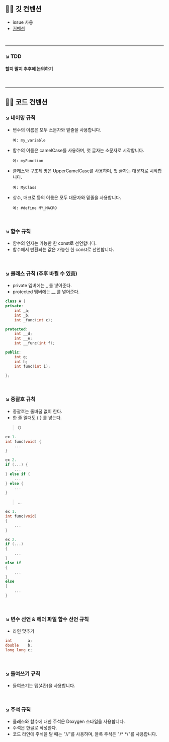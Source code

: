 
## ☝🏻 깃 컨벤션
* issue 사용
* [컨벤션](https://www.conventionalcommits.org/ko/v1.0.0-beta.4/)


<br>

***

### ↘︎ TDD

#### 할지 말지 추후에 논의하기

<br>

***

## ☝🏻 코드 컨벤션

### ↘︎ 네이밍 규칙

- 변수의 이름은 모두 소문자와 밑줄을 사용합니다.
    
    `예: my_variable`
    
- 함수의 이름은 camelCase를 사용하며, 첫 글자는 소문자로 시작합니다.
    
    `예: myFunction`
    
- 클래스와 구조체 명은 UpperCamelCase를 사용하며, 첫 글자는 대문자로 시작합니다.
    
    `예: MyClass`
    
- 상수, 매크로 등의 이름은 모두 대문자와 밑줄을 사용합니다.
    
    `예: #define MY_MACRO`
    
<br>

### ↘︎ 함수 규칙

- 함수의 인자는 가능한 한 const로 선언합니다.
- 함수에서 반환되는 값은 가능한 한 const로 선언합니다.

<br>

### ↘︎ 클래스 규칙 (추후 바뀔 수 있음)

- private 멤버에는 _ 를 넣어준다.
- protected 멤버에는 __ 를 넣어준다.

```cpp
class A {
private:
    int _a;
    int _b;
    int _func(int c);

protected:
    int __d;
    int __e;
    int __func(int f);

public:
    int g;
    int h;
    int func(int i);
    
};
```

<br>

### ↘︎ 중괄호 규칙

- 중괄호는 줄바꿈 없이 한다.
- 한 줄 일때도 { } 를 넣는다.

> O
> 

```cpp
ex 1.
int func(void) {
	...
}

ex 2.
if (...) {
	...
} else if {
	...
} else {
	...
}
```

> …
> 

```cpp
ex 1.
int func(void)
{
	...
}

ex 2.
if (...)
{
	...
}
else if
{
	...
}
else
{
	...
}
```

<br>

### ↘︎ 변수 선언 & 헤더 파일 함수 선언 규칙

- 라인 맞추기

```cpp
int       a;
double    b;
long long c;
```

<br>

### ↘︎ 들여쓰기 규칙

- 들여쓰기는 탭(4칸)을 사용합니다.

<br>

### ↘︎ 주석 규칙

- 클래스와 함수에 대한 주석은 Doxygen 스타일을 사용합니다.
- 주석은 한글로 작성한다.
- 코드 라인에 주석을 달 때는 "//"를 사용하며, 블록 주석은 "/* */"를 사용합니다.